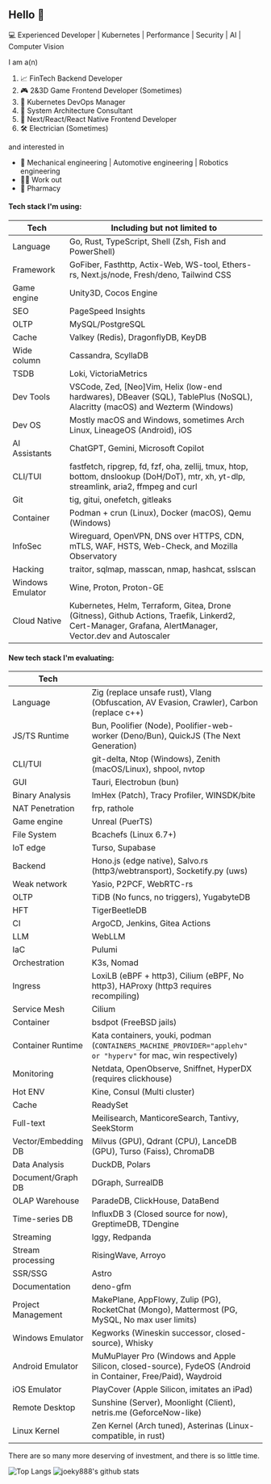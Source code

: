 ## Hello 👋

💻 Experienced Developer | Kubernetes | Performance | Security | AI | Computer Vision

I am a(n)

1. 📈 FinTech Backend Developer
2. 🎮 2&3D Game Frontend Developer (Sometimes)
3. 🐳 Kubernetes DevOps Manager
4. 🏰 System Architecture Consultant
5. 📲 Next/React/React Native Frontend Developer
6. 🛠 Electrician (Sometimes)

and interested in

- 🦾 Mechanical engineering | Automotive engineering | Robotics engineering
- 💪🏼 Work out
- 💊 Pharmacy

#### Tech stack I'm using:

| Tech             | Including but not limited to                                                                                                                           |
| ---------------- | ------------------------------------------------------------------------------------------------------------------------------------------------------ |
| Language         | Go, Rust, TypeScript, Shell (Zsh, Fish and PowerShell)                                                                                                 |
| Framework        | GoFiber, Fasthttp, Actix-Web, WS-tool, Ethers-rs, Next.js/node, Fresh/deno, Tailwind CSS                                                               |
| Game engine      | Unity3D, Cocos Engine                                                                                                                                  |
| SEO              | PageSpeed Insights                                                                                                                                     |
| OLTP             | MySQL/PostgreSQL                                                                                                                                       |
| Cache            | Valkey (Redis), DragonflyDB, KeyDB                                                                                                                     |
| Wide column      | Cassandra, ScyllaDB                                                                                                                                    |
| TSDB             | Loki, VictoriaMetrics                                                                                                                                  |
| Dev Tools        | VSCode, Zed, [Neo]Vim, Helix (low-end hardwares), DBeaver (SQL), TablePlus (NoSQL), Alacritty (macOS) and Wezterm (Windows)                            |
| Dev OS           | Mostly macOS and Windows, sometimes Arch Linux, LineageOS (Android), iOS                                                                               |
| AI Assistants    | ChatGPT, Gemini, Microsoft Copilot                                                                                                                     |
| CLI/TUI          | fastfetch, ripgrep, fd, fzf, oha, zellij, tmux, htop, bottom, dnslookup (DoH/DoT), mtr, xh, yt-dlp, streamlink, aria2, ffmpeg and curl                 |
| Git              | tig, gitui, onefetch, gitleaks                                                                                                                         |
| Container        | Podman + crun (Linux), Docker (macOS), Qemu (Windows)                                                                                                  |
| InfoSec          | Wireguard, OpenVPN, DNS over HTTPS, CDN, mTLS, WAF, HSTS, Web-Check, and Mozilla Observatory                                                           |
| Hacking          | traitor, sqlmap, masscan, nmap, hashcat, sslscan                                                                                                       |
| Windows Emulator | Wine, Proton, Proton-GE                                                                                                                                |
| Cloud Native     | Kubernetes, Helm, Terraform, Gitea, Drone (Gitness), Github Actions, Traefik, Linkerd2, Cert-Manager, Grafana, AlertManager, Vector.dev and Autoscaler |

#### New tech stack I'm evaluating:

| Tech                |                                                                                                                |
| ------------------- | -------------------------------------------------------------------------------------------------------------- |
| Language            | Zig (replace unsafe rust), Vlang (Obfuscation, AV Evasion, Crawler), Carbon (replace c++)                      |
| JS/TS Runtime       | Bun, Poolifier (Node), Poolifier-web-worker (Deno/Bun), QuickJS (The Next Generation)                          |
| CLI/TUI             | git-delta, Ntop (Windows), Zenith (macOS/Linux), shpool, nvtop                                                 |
| GUI                 | Tauri, Electrobun (bun)                                                                                        |
| Binary Analysis     | ImHex (Patch), Tracy Profiler, WINSDK/bite                                                                     |
| NAT Penetration     | frp, rathole                                                                                                   |
| Game engine         | Unreal (PuerTS)                                                                                                |
| File System         | Bcachefs (Linux 6.7+)                                                                                          |
| IoT edge            | Turso, Supabase                                                                                                |
| Backend             | Hono.js (edge native), Salvo.rs (http3/webtransport), Socketify.py (uws)                                       |
| Weak network        | Yasio, P2PCF, WebRTC-rs                                                                                        |
| OLTP                | TiDB (No funcs, no triggers), YugabyteDB                                                                       |
| HFT                 | TigerBeetleDB                                                                                                  |
| CI                  | ArgoCD, Jenkins, Gitea Actions                                                                                 |
| LLM                 | WebLLM                                                                                                         |
| IaC                 | Pulumi                                                                                                         |
| Orchestration       | K3s, Nomad                                                                                                     |
| Ingress             | LoxiLB (eBPF + http3), Cilium (eBPF, No http3), HAProxy (http3 requires recompiling)                           |
| Service Mesh        | Cilium                                                                                                         |
| Container           | bsdpot (FreeBSD jails)                                                                                         |
| Container Runtime   | Kata containers, youki, podman (`CONTAINERS_MACHINE_PROVIDER="applehv" or "hyperv"` for mac, win respectively) |
| Monitoring          | Netdata, OpenObserve, Sniffnet, HyperDX (requires clickhouse)                                                  |
| Hot ENV             | Kine, Consul (Multi cluster)                                                                                   |
| Cache               | ReadySet                                                                                                       |
| Full-text           | Meilisearch, ManticoreSearch, Tantivy, SeekStorm                                                               |
| Vector/Embedding DB | Milvus (GPU), Qdrant (CPU), LanceDB (GPU), Turso (Faiss), ChromaDB                                             |
| Data Analysis       | DuckDB, Polars                                                                                                 |
| Document/Graph DB   | DGraph, SurrealDB                                                                                              |
| OLAP Warehouse      | ParadeDB, ClickHouse, DataBend                                                                                 |
| Time-series DB      | InfluxDB 3 (Closed source for now), GreptimeDB, TDengine                                                       |
| Streaming           | Iggy, Redpanda                                                                                                 |
| Stream processing   | RisingWave, Arroyo                                                                                             |
| SSR/SSG             | Astro                                                                                                          |
| Documentation       | deno-gfm                                                                                                       |
| Project Management  | MakePlane, AppFlowy, Zulip (PG), RocketChat (Mongo), Mattermost (PG, MySQL, No max user limits)                |
| Windows Emulator    | Kegworks (Wineskin successor, closed-source), Whisky                                                           |
| Android Emulator    | MuMuPlayer Pro (Windows and Apple Silicon, closed-source), FydeOS (Android in Container, Free/Paid), Waydroid  |
| iOS Emulator        | PlayCover (Apple Silicon, imitates an iPad)                                                                    |
| Remote Desktop      | Sunshine (Server), Moonlight (Client), netris.me (GeforceNow-like)                                             |
| Linux Kernel        | Zen Kernel (Arch tuned), Asterinas (Linux-compatible, in rust)                                                 |

There are so many more deserving of investment, and there is so little time.

![Top Langs](https://github-readme-stats.vercel.app/api/top-langs/?username=joeky888&hide=html&theme=dark)
![joeky888's github stats](https://github-readme-stats.vercel.app/api?username=joeky888&show_icons=true&count_private=true&line_height=40&theme=synthwave)

